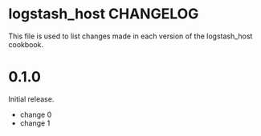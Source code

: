 # logstash_host CHANGELOG

This file is used to list changes made in each version of the logstash_host cookbook.

# 0.1.0

Initial release.

- change 0
- change 1

